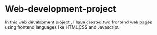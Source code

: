 # Web-development-project
 In this web development project , I have created two frontend web pages using frontend languages like HTML,CSS and Javascript.
